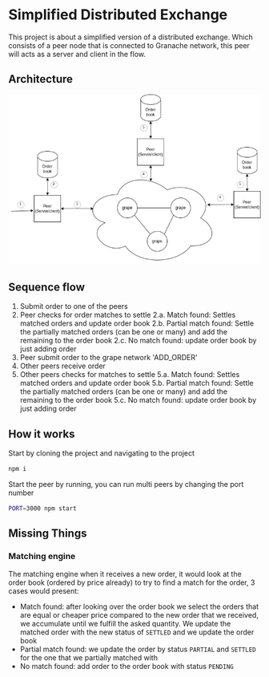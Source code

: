 # Simplified Distributed Exchange

This project is about a simplified version of a distributed exchange. Which consists of a peer node that is connected to Granache network, this peer will acts as a server and client in the flow.

## Architecture
![Architecture](./docs/BTF.jpg)
## Sequence flow
1. Submit order to one of the peers
2. Peer checks for order matches to settle
    2.a. Match found: Settles matched orders and update order book
    2.b. Partial match found: Settle the partially matched orders (can be one or many) and add the remaining to the order book 
    2.c. No match found: update order book by just adding order
3. Peer submit order to the grape network 'ADD_ORDER'
4. Other peers receive order 
5. Other peers checks for matches to settle 
    5.a. Match found: Settles matched orders and update order book
    5.b. Partial match found: Settle the partially matched orders (can be one or many) and add the remaining to the order book 
    5.c. No match found: update order book by just adding order

## How it works
Start by cloning the project and navigating to the project
```sh
npm i
```
Start the peer by running, you can run multi peers by changing the port number
```sh
PORT=3000 npm start
```


## Missing Things

### Matching engine
The matching engine when it receives a new order, it would look at the order book (ordered by price already) to try to find a match for the order, 3 cases would present:
- Match found: after looking over the order book we select the orders that are equal or cheaper price compared to the new order that we received, we accumulate until we fulfill the asked quantity. We update the matched order with the new status of `SETTLED` and we update the order book
- Partial match found: we update the order by status `PARTIAL` and `SETTLED` for the one that we partially matched with
- No match found: add order to the order book with status `PENDING`
